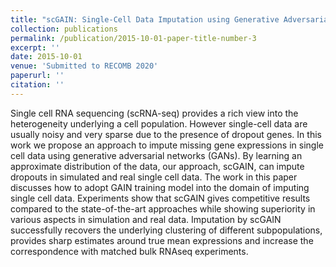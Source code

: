 ```yaml
---
title: "scGAIN: Single-Cell Data Imputation using Generative Adversarial Networks"
collection: publications
permalink: /publication/2015-10-01-paper-title-number-3
excerpt: ''
date: 2015-10-01
venue: 'Submitted to RECOMB 2020'
paperurl: ''
citation: ''
---
```


Single cell RNA sequencing (scRNA-seq) provides a rich view into the heterogeneity underlying a cell population. However single-cell data are usually noisy and very sparse due to the presence of dropout genes. In this work we propose an approach to impute missing gene expressions in single cell data using generative adversarial networks (GANs). By learning an approximate distribution of the data, our approach, scGAIN, can impute dropouts in simulated and real single cell data. The work in this paper discusses how to adopt GAIN training model into the domain of imputing single cell data. Experiments show that scGAIN  gives competitive results compared to the state-of-the-art approaches while showing superiority in various aspects in simulation and real data. Imputation by scGAIN successfully recovers the underlying clustering of different subpopulations, provides sharp estimates around true mean expressions and increase the correspondence with matched bulk RNAseq experiments.